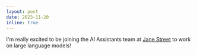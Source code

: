 ```yaml
---
layout: post
date: 2023-11-20
inline: true
---
```


I'm really excited to be joining the AI Assistants team at 
[Jane Street](https://www.janestreet.com/)
to work on large language models!